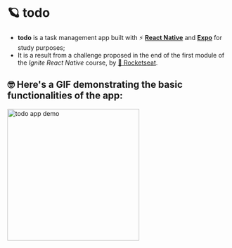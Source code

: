 # 🪐 todo
- **todo** is a task management app built with ⚡ [**React Native**](https://reactnative.dev/) and [**Expo**](https://expo.dev/) for study purposes;
- It is a result from a challenge proposed in the end of the first module of the *Ignite React Native* course, by [🚀 Rocketseat](https://rocketseat.com.br/).

## 🤓 Here's a GIF demonstrating the basic functionalities of the app:
<img src="https://user-images.githubusercontent.com/48724782/211623239-4a3fca09-a4e4-4f93-b095-3cc7bf2d5556.gif" alt="todo app demo" width="300"/>

